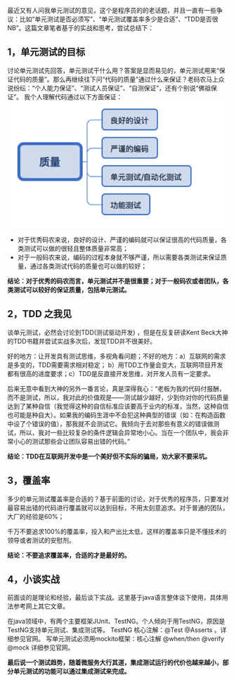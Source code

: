 最近又有人问我单元测试的意见，这个是程序员的的老话题，并且一直有一些争议：比如“单元测试是否必须写”、“单元测试覆盖率多少是合适”、“TDD是否很NB”。这篇文章笔者基于的实战和思考，尝试总结下：

## 1，单元测试的目标
讨论单元测试先回答，单元测试干什么用？答案是显而易见的，单元测试用来“保证代码的质量”。那么再继续往下问“代码的质量”通过什么来保证？老码农马上众说纷纭：“个人能力保证”、“测试人员保证”、“自测保证”，还有个别说“佛祖保证”。
我个人理解代码通过以下方面保证：
![image](https://github.com/sesamegu/doc/blob/master/tmp/101.png?raw=true)

* 对于优秀码农来说，良好的设计、严谨的编码就可以保证很高的代码质量，各类测试可以做的很轻且整体质量非常高；
* 对于一般码农来说，编码的过程本身就不够严谨，所以需要各类测试来保证质量，通过各类测试代码的质量也可以做的较好；


**结论：对于优秀的码农而言，单元测试并不是很重要；对于一般码农或者团队，各类测试可以较好的保证质量，包括单元测试。**


## 2，TDD 之我见
谈单元测试，必然会讨论到TDD(测试驱动开发) ，但是在反复研读Kent Beck大神的TDD书籍并尝试实战多次后，发现TDD并不很美好。
<p>好的地方：让开发具有测试思维，多视角看问题；不好的地方：a）互联网的需求是多变的，TDD需要需求相对稳定； b）用TDD工作量会变大，互联网项目开发都有很高的进度要求；c）TDD是反直接开发思维，对开发人员有一定要求。</p>
<p>后来无意中看到大神的另外一番言论，真是深得我心：“老板为我的代码付报酬，而不是测试，所以，我对此的价值观是——测试越少越好，少到你对你的代码质量达到了某种自信（我觉得这种的自信标准应该要高于业内的标准，当然，这种自信也可能是种自大）。如果我的编码生涯中不会犯这种典型的错误（如：在构造函数中设了个错误的值），那我就不会测试它。我倾向于去对那些有意义的错误做测试，所以，我对一些比较复杂的条件逻辑会异常地小心。当在一个团队中，我会非常小心的测试那些会让团队容易出错的代码。”</p>

**结论：TDD在互联网开发中是一个美好但不实际的骗局，劝大家不要采坑。**

## 3，覆盖率
<p>多少的单元测试覆盖率是合适的？基于前面的讨论，对于优秀的程序员，只要准对最容易出错的代码进行覆盖就可以达到目标，不用太刻意追求。对于普通的团队，大厂的经验是60%；</p>
<p>千万不要追求100%的覆盖率，投入和产出比太低，这样的覆盖率只是不懂技术的领导或者测试的安慰剂。<p>

**结论：不要追求覆盖率，合适的才是最好的。**


## 4，小谈实战
<p>前面谈的是理论和经验，最后谈下实战。这里基于java语言整体谈下使用，具体用法参考网上其它文章。</p>
<p>在java领域中，有两个主要框架JUnit、TestNG。个人倾向于用TestNG，原因是TestNG支持单元测试、集成测试等。
TestNG 核心注解：@Test @Asserts 。详细参见官网。
写单元测试必须用mockito框架：核心注解 @when/then @verify @mock 详细参见官网。</p>

**最后说一个测试趋势，随着微服务大行其道，集成测试运行的代价也越来越小，部分单元测试的功能可以通过集成测试来完成。**


